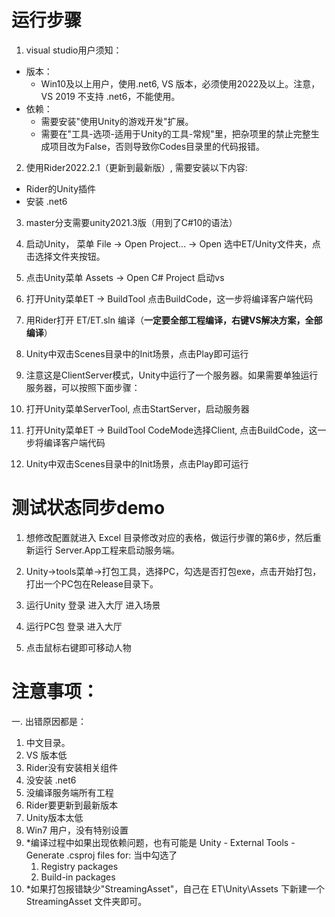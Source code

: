 # 运行步骤  
01. visual studio用户须知：
   - 版本：
      - Win10及以上用户，使用.net6, VS 版本，必须使用2022及以上。注意，VS 2019 不支持 .net6，不能使用。
   - 依赖：
     - 需要安装"使用Unity的游戏开发"扩展。
     - 需要在"工具-选项-适用于Unity的工具-常规"里，把杂项里的禁止完整生成项目改为False，否则导致你Codes目录里的代码报错。

02. 使用Rider2022.2.1（更新到最新版）, 需要安装以下内容:
   - Rider的Unity插件  
   - 安装 .net6  

03. master分支需要unity2021.3版（用到了C#10的语法）  

04. 启动Unity， 菜单 File -> Open Project... -> Open 选中ET/Unity文件夹，点击选择文件夹按钮。  

05. 点击Unity菜单 Assets -> Open C# Project 启动vs  

06. 打开Unity菜单ET -> BuildTool 点击BuildCode，这一步将编译客户端代码  

07. 用Rider打开 ET/ET.sln 编译（**一定要全部工程编译，右键VS解决方案，全部编译**）  

08. Unity中双击Scenes目录中的Init场景，点击Play即可运行  

09. 注意这是ClientServer模式，Unity中运行了一个服务器。如果需要单独运行服务器，可以按照下面步骤：  

10. 打开Unity菜单ServerTool, 点击StartServer，启动服务器  

11. 打开Unity菜单ET -> BuildTool CodeMode选择Client, 点击BuildCode，这一步将编译客户端代码  

12. Unity中双击Scenes目录中的Init场景，点击Play即可运行  


# 测试状态同步demo
1. 想修改配置就进入 Excel 目录修改对应的表格，做运行步骤的第6步，然后重新运行 Server.App工程来启动服务端。

2. Unity->tools菜单->打包工具，选择PC，勾选是否打包exe，点击开始打包，打出一个PC包在Release目录下。

3. 运行Unity 登录 进入大厅 进入场景

4. 运行PC包 登录 进入大厅

5. 点击鼠标右键即可移动人物

# 注意事项：

一. 出错原因都是：  

1. 中文目录。  
2. VS 版本低
3. Rider没有安装相关组件
4. 没安装 .net6
5. 没编译服务端所有工程
6. Rider要更新到最新版本  
7. Unity版本太低
8. Win7 用户，没有特别设置
9. *编译过程中如果出现依赖问题，也有可能是 Unity - External Tools - Generate .csproj files for:
   当中勾选了 
      1. Registry packages
      2. Build-in packages
10. *如果打包报错缺少"StreamingAsset"，自己在 ET\Unity\Assets 下新建一个 StreamingAsset 文件夹即可。



